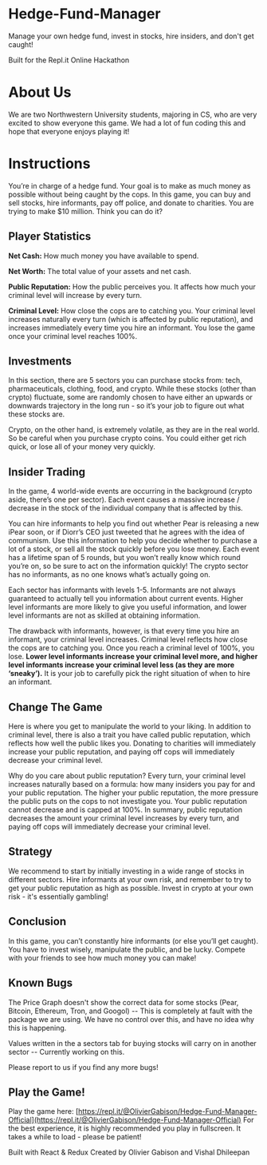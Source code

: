 # Hedge-Fund-Manager
Manage your own hedge fund, invest in stocks, hire insiders, and don't get caught!

Built for the Repl.it Online Hackathon

# About Us
We are two Northwestern University students, majoring in CS, who are very excited to show everyone this game. We had a lot of fun coding this and hope that everyone enjoys playing it!


# Instructions

You’re in charge of a hedge fund. Your goal is to make as much money as possible without being caught by the cops. In this game, you can buy and sell stocks, hire informants, pay off police, and donate to charities. You are trying to make $10 million. Think you can do it? 

## Player Statistics

**Net Cash:** How much money you have available to spend.  

**Net Worth:** The total value of your assets and net cash.

**Public Reputation:** How the public perceives you. It affects how much your criminal level will increase by every turn.

**Criminal Level:** How close the cops are to catching you. Your criminal level increases naturally every turn (which is affected by public reputation), and increases immediately every time you hire an informant. You lose the game once your criminal level reaches 100%.

## Investments

In this section, there are 5 sectors you can purchase stocks from: tech, pharmaceuticals, clothing, food, and crypto. While these stocks (other than crypto) fluctuate, some are randomly chosen to have either an upwards or downwards trajectory in the long run - so it’s your job to figure out what these stocks are.

Crypto, on the other hand, is extremely volatile, as they are in the real world. So be careful when you purchase crypto coins. You could either get rich quick, or lose all of your money very quickly.

## Insider Trading

In the game, 4 world-wide events are occurring in the background (crypto aside, there’s one per sector). Each event causes a massive increase / decrease in the stock of the individual company that is affected by this.

You can hire informants to help you find out whether Pear is releasing a new iPear soon, or if Diorr’s CEO just tweeted that he agrees with the idea of communism. Use this information to help you decide whether to purchase a lot of a stock, or sell all the stock quickly before you lose money. Each event has a lifetime span of 5 rounds, but you won’t really know which round you’re on, so be sure to act on the information quickly! The crypto sector has no informants, as no one knows what’s actually going on. 

Each sector has informants with levels 1-5. Informants are not always guaranteed to actually tell you information about current events. Higher level informants are more likely to give you useful information, and lower level informants are not as skilled at obtaining information.

The drawback with informants, however, is that every time you hire an informant, your criminal level increases. Criminal level reflects how close the cops are to catching you. Once you reach a criminal level of 100%, you lose. **Lower level informants increase your criminal level more, and higher level informants increase your criminal level less (as they are more ‘sneaky’).** It is your job to carefully pick the right situation of when to hire an informant.

## Change The Game

Here is where you get to manipulate the world to your liking. In addition to criminal level, there is also a trait you have called public reputation, which reflects how well the public likes you. Donating to charities will immediately increase your public reputation, and paying off cops will immediately decrease your criminal level.

Why do you care about public reputation? Every turn, your criminal level increases naturally based on a formula: how many insiders you pay for and your public reputation. The higher your public reputation, the more pressure the public puts on the cops to not investigate you. Your public reputation cannot decrease and is capped at 100%. In summary, public reputation decreases the amount your criminal level increases by every turn, and paying off cops will immediately decrease your criminal level.

## Strategy

We recommend to start by initially investing in a wide range of stocks in different sectors. Hire informants at your own risk, and remember to try to get your public reputation as high as possible. Invest in crypto at your own risk - it's essentially gambling! 

## Conclusion

In this game, you can’t constantly hire informants (or else you’ll get caught). You have to invest wisely, manipulate the public, and be lucky. Compete with your friends to see how much money you can make!

## Known Bugs

The Price Graph doesn't show the correct data for some stocks (Pear, Bitcoin, Ethereum, Tron, and Googol) -- This is completely at fault with the package we are using. We have no control over this, and have no idea why this is happening.

Values written in the a sectors tab for buying stocks will carry on in another sector -- Currently working on this.
 
 Please report to us if you find any more bugs!
 
## Play the Game!

Play the game here: [https://repl.it/@OlivierGabison/Hedge-Fund-Manager-Official](https://repl.it/@OlivierGabison/Hedge-Fund-Manager-Official)
For the best experience, it is highly recommended you play in fullscreen.
It takes a while to load - please be patient!

Built with React & Redux
Created by Olivier Gabison and Vishal Dhileepan
